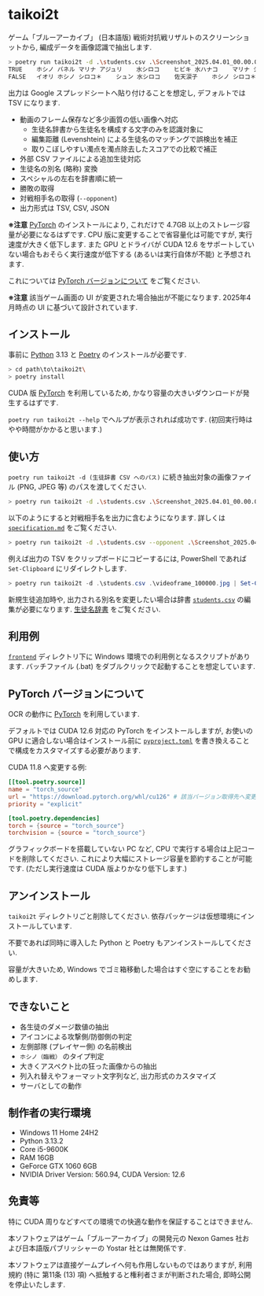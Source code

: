 # taikoi2t

ゲーム「ブルーアーカイブ」 (日本語版) 戦術対抗戦リザルトのスクリーンショットから, 編成データを画像認識で抽出します.

```sh
> poetry run taikoi2t -d .\students.csv .\Screenshot_2025.04.01_00.00.00.000.png .\Screenshot_2025.04.01_01.00.00.000.png
TRUE	ホシノ	バネル	マリナ	アジュリ	水シロコ	ヒビキ	水ハナコ	マリナ	シロコ＊	ホシノ	水シロコ	ヒビキ
FALSE	イオリ	ホシノ	シロコ＊	シュン	水シロコ	佐天涙子	ホシノ	シロコ＊	マリナ	レイサ	水シロコ	ヒビキ
```

出力は Google スプレッドシートへ貼り付けることを想定し, デフォルトでは TSV になります.

- 動画のフレーム保存など多少画質の低い画像へ対応
  - 生徒名辞書から生徒名を構成する文字のみを認識対象に
  - 編集距離 (Levenshtein) による生徒名のマッチングで誤検出を補正
  - 取りこぼしやすい濁点を濁点除去したスコアでの比較で補正
- 外部 CSV ファイルによる追加生徒対応
- 生徒名の別名 (略称) 変換
- スペシャルの左右を辞書順に統一
- 勝敗の取得
- 対戦相手名の取得 (`--opponent`)
- 出力形式は TSV, CSV, JSON

**※注意** [PyTorch](https://pytorch.org/) のインストールにより, これだけで 4.7GB 以上のストレージ容量が必要になるはずです. CPU 版に変更することで省容量化は可能ですが, 実行速度が大きく低下します.
また GPU とドライバが CUDA 12.6 をサポートしていない場合もおそらく実行速度が低下する (あるいは実行自体が不能) と予想されます.

これについては [PyTorch バージョンについて](#pytorch-バージョンについて) をご覧ください.

**※注意** 該当ゲーム画面の UI が変更された場合抽出が不能になります. 2025年4月時点の UI に基づいて設計されています.


## インストール

事前に [Python](https://www.python.org/) 3.13 と [Poetry](https://python-poetry.org/) のインストールが必要です.

```sh
> cd path\to\taikoi2t\
> poetry install
```

CUDA 版 [PyTorch](https://pytorch.org/) を利用しているため, かなり容量の大きいダウンロードが発生するはずです.

`poetry run taikoi2t --help` でヘルプが表示されれば成功です. (初回実行時はやや時間がかかると思います.)


## 使い方

`poetry run taikoi2t -d (生徒辞書 CSV へのパス)` に続き抽出対象の画像ファイル (PNG, JPEG 等) のパスを渡してください.

```sh
> poetry run taikoi2t -d .\students.csv .\Screenshot_2025.04.01_00.00.00.000.png .\videoframe_100000.jpg
```

以下のようにすると対戦相手名を出力に含むようになります. 詳しくは [`specification.md`](./specification.md) をご覧ください.

```sh
> poetry run taikoi2t -d .\students.csv --opponent .\Screenshot_2025.04.01_00.00.00.000.png
```

例えば出力の TSV をクリップボードにコピーするには, PowerShell であれば `Set-Clipboard` にリダイレクトします.

```powershell
> poetry run taikoi2t -d .\students.csv .\videoframe_100000.jpg | Set-Clipboard
```

新規生徒追加時や, 出力される別名を変更したい場合は辞書 [`students.csv`](./students.csv) の編集が必要になります. [生徒名辞書](./specification.md#生徒名辞書) をご覧ください.


## 利用例

[`frontend`](./frontend/) ディレクトリ下に Windows 環境での利用例となるスクリプトがあります.
バッチファイル (.bat) をダブルクリックで起動することを想定しています.


## PyTorch バージョンについて

OCR の動作に [PyTorch](https://pytorch.org/) を利用しています.

デフォルトでは CUDA 12.6 対応の PyTorch をインストールしますが, お使いの GPU に適合しない場合はインストール前に [`pyproject.toml`](./pyproject.toml) を書き換えることで構成をカスタマイズする必要があります.

CUDA 11.8 へ変更する例:

```toml:pyproject.toml
[[tool.poetry.source]]
name = "torch_source"
url = "https://download.pytorch.org/whl/cu126" # 該当バージョン取得先へ変更
priority = "explicit"

[tool.poetry.dependencies]
torch = {source = "torch_source"}
torchvision = {source = "torch_source"}
```

グラフィックボードを搭載していない PC など, CPU で実行する場合は上記コードを削除してください.
これにより大幅にストレージ容量を節約することが可能です. (ただし実行速度は CUDA 版よりかなり低下します.)


## アンインストール

`taikoi2t` ディレクトリごと削除してください. 依存パッケージは仮想環境にインストールしています.

不要であれば同時に導入した Python と Poetry もアンインストールしてください.

容量が大きいため, Windows でゴミ箱移動した場合はすぐ空にすることをお勧めします.


## できないこと

- 各生徒のダメージ数値の抽出
- アイコンによる攻撃側/防御側の判定
- 左側部隊 (プレイヤー側) の名前検出
- `ホシノ（臨戦）` のタイプ判定
- 大きくアスペクト比の狂った画像からの抽出
- 列入れ替えやフォーマット文字列など, 出力形式のカスタマイズ
- サーバとしての動作


## 制作者の実行環境

- Windows 11 Home 24H2
- Python 3.13.2
- Core i5-9600K
- RAM 16GB
- GeForce GTX 1060 6GB
- NVIDIA Driver Version: 560.94, CUDA Version: 12.6


## 免責等

特に CUDA 周りなどすべての環境での快適な動作を保証することはできません.

本ソフトウェアはゲーム「ブルーアーカイブ」の開発元の Nexon Games 社および日本語版パブリッシャーの Yostar 社とは無関係です.

本ソフトウェアは直接ゲームプレイへ何も作用しないものではありますが, 利用規約 (特に 第11条 (13) 項) へ抵触すると権利者さまが判断された場合, 即時公開を停止いたします.

